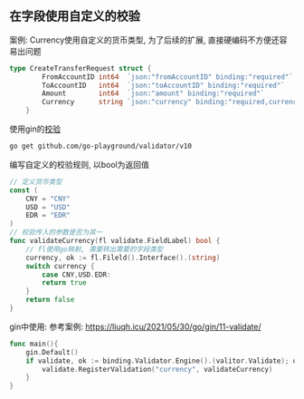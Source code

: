 ## 在字段使用自定义的校验

案例: Currency使用自定义的货币类型, 为了后续的扩展, 直接硬编码不方便还容易出问题

```go
type CreateTransferRequest struct {
		FromAccountID int64  `json:"fromAccountID" binding:"required"`
		ToAccountID   int64  `json:"toAccountID" binding:"required"`
		Amount        int64  `json:"amount" binding:"required"`
		Currency      string `json:"currency" binding:"required,currency"`
	}
```

使用gin的[校验](https://github.com/go-playground/validator)
```bash
go get github.com/go-playground/validator/v10
```

编写自定义的校验规则, 以bool为返回值
```go
// 定义货币类型
const (
	CNY = "CNY"
	USD = "USD"
	EDR = "EDR"
)
// 校验传入的参数是否为其一
func validateCurrency(fl validate.FieldLabel) bool {
    // fl使用go映射, 需要转出需要的字段类型
	currency, ok := fl.Fileld().Interface().(string)
	switch currency {
		case CNY,USD.EDR:
		return true
	}
	return false
}
```

gin中使用:
参考案例: https://liuqh.icu/2021/05/30/go/gin/11-validate/
```go
func main(){
	gin.Default()
	if validate, ok := binding.Validator.Engine().(valitor.Validate); ok {
		validate.RegisterValidation("currency", validateCurrency)
	}
}
```